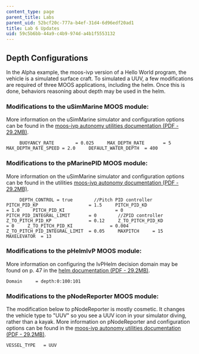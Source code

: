 ```yaml
---
content_type: page
parent_title: Labs
parent_uid: 52bcf20c-777a-b4ef-31d4-6d96edf20ad1
title: Lab 6 Updates
uid: 59c5b6bb-44a9-c4b9-974d-a4b1f5553132
---
```


Depth Configurations
--------------------

In the Alpha example, the moos-ivp version of a Hello World program, the vehicle is a simulated surface craft. To simulated a UUV, a few modifications are required of three MOOS applications, including the helm. Once this is done, behaviors reasoning about depth may be used in the helm.

### Modifications to the uSimMarine MOOS module:

More information on the uSimMarine simulator and configuration options can be found in the [moos-ivp autonomy utilities documentation (PDF - 29.2MB)](http://oceanai.mit.edu/moos-ivp-pdf/moosivp-tools.pdf).

```
     BUOYANCY_RATE        = 0.025     MAX_DEPTH_RATE       = 5     MAX_DEPTH_RATE_SPEED = 2.0     DEFAULT_WATER_DEPTH  = 400 
```

### Modifications to the pMarinePID MOOS module:

More information on the uSimMarine simulator and configuration options can be found in the utilities [moos-ivp autonomy documentation (PDF - 29.2MB)](http://oceanai.mit.edu/moos-ivp-pdf/moosivp-tools.pdf).

```
     DEPTH_CONTROL = true        //Pitch PID controller     PITCH_PID_KP                   = 1.5     PITCH_PID_KD                   = 1.0     PITCH_PID_KI                   = 0     PITCH_PID_INTEGRAL_LIMIT       = 0        //ZPID controller     Z_TO_PITCH_PID_KP              = 0.12     Z_TO_PITCH_PID_KD              = 0     Z_TO_PITCH_PID_KI              = 0.004     Z_TO_PITCH_PID_INTEGRAL_LIMIT  = 0.05     MAXPITCH     = 15     MAXELEVATOR  = 13 
```

### Modifications to the pHelmIvP MOOS module:

More information on configuring the IvPHelm decision domain may be found on p. 47 in the [helm documentation (PDF - 29.2MB)](http://oceanai.mit.edu/moos-ivp-pdf/moosivp-tools.pdf).

```
Domain     = depth:0:100:101
```

### Modifications to the pNodeReporter MOOS module:

The modification below to pNodeReporter is mostly cosmetic. It changes the vehicle type to "UUV" so you see a UUV icon in your simulator diving, rather than a kayak. More information on pNodeReporter and configuration options can be found in the [moos-ivp autonomy utilities documentation (PDF - 29.2MB)](http://oceanai.mit.edu/moos-ivp-pdf/moosivp-tools.pdf).

```
VESSEL_TYPE   = UUV
```